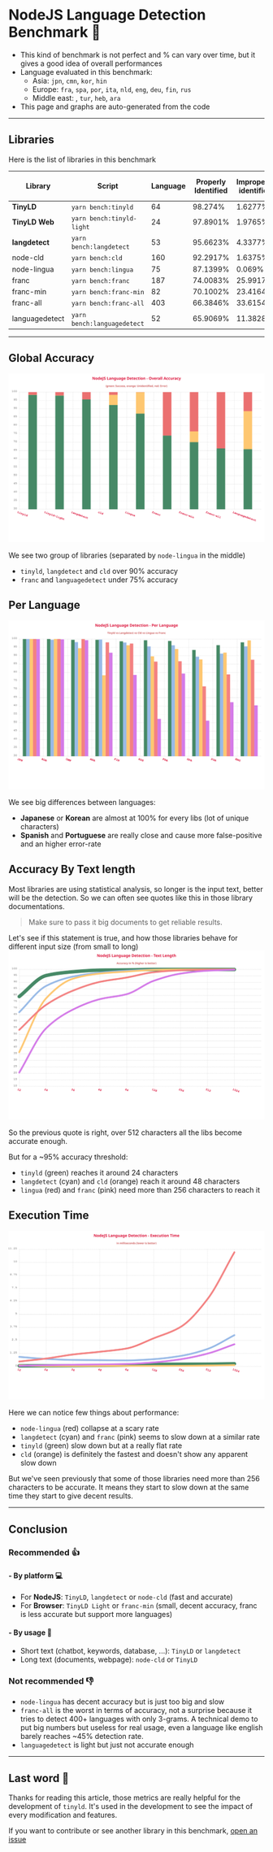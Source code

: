# NodeJS Language Detection Benchmark :rocket:

- This kind of benchmark is not perfect and % can vary over time, but it gives a good idea of overall performances
- Language evaluated in this benchmark:
  - Asia: `jpn`, `cmn`, `kor`, `hin`
  - Europe: `fra`, `spa`, `por`, `ita`, `nld`, `eng`, `deu`, `fin`, `rus`
  - Middle east: , `tur`, `heb`, `ara`
- This page and graphs are auto-generated from the code

---

## Libraries

Here is the list of libraries in this benchmark

| Library        | Script                      | Language | Properly Identified | Improperly identified | Not identified | Avg Execution Time | Disk Size |
| -------------- | --------------------------- | -------- | ------------------- | --------------------- | -------------- | ------------------ | --------- |
| **TinyLD**     | `yarn bench:tinyld`         | 64       | 98.274%             | 1.6277%               | 0.0983%        | 0.0871ms.          | 580KB     |
| **TinyLD Web** | `yarn bench:tinyld-light`   | 24       | 97.8901%            | 1.9765%               | 0.1334%        | 0.0637ms.          | **68KB**  |
| **langdetect** | `yarn bench:langdetect`     | 53       | 95.6623%            | 4.3377%               | 0%             | 0.584ms.           | 1.8MB     |
| node-cld       | `yarn bench:cld`            | 160      | 92.2917%            | 1.6375%               | 6.0708%        | 0.0687ms.          | > 10MB    |
| node-lingua    | `yarn bench:lingua`         | 75       | 87.1399%            | 0.069%                | 12.7912%       | 1.1357ms.          | ~100MB    |
| franc          | `yarn bench:franc`          | 187      | 74.0083%            | 25.9917%              | 0%             | 0.1947ms.          | 267KB     |
| franc-min      | `yarn bench:franc-min`      | 82       | 70.1002%            | 23.4164%              | 6.4834%        | 0.0914ms.          | 119KB     |
| franc-all      | `yarn bench:franc-all`      | 403      | 66.3846%            | 33.6154%              | 0%             | 0.576ms.           | 509KB     |
| languagedetect | `yarn bench:languagedetect` | 52       | 65.9069%            | 11.3828%              | 22.7103%       | 0.2643ms.          | 240KB     |

---

## Global Accuracy

![Benchmark](./overall.svg)

We see two group of libraries (separated by `node-lingua` in the middle)

- `tinyld`, `langdetect` and `cld` over 90% accuracy
- `franc` and `languagedetect` under 75% accuracy

## Per Language

![Language](./language.svg)

We see big differences between languages:

- **Japanese** or **Korean** are almost at 100% for every libs (lot of unique characters)
- **Spanish** and **Portuguese** are really close and cause more false-positive and an higher error-rate

## Accuracy By Text length

Most libraries are using statistical analysis, so longer is the input text, better will be the detection.
So we can often see quotes like this in those library documentations.

> Make sure to pass it big documents to get reliable results.

Let's see if this statement is true, and how those libraries behave for different input size (from small to long)
![Size](./length.svg)

So the previous quote is right, over 512 characters all the libs become accurate enough.

But for a ~95% accuracy threshold:

- `tinyld` (green) reaches it around 24 characters
- `langdetect` (cyan) and `cld` (orange) reach it around 48 characters
- `lingua` (red) and `franc` (pink) need more than 256 characters to reach it

## Execution Time

![Size](./exec_time.svg)

Here we can notice few things about performance:

- `node-lingua` (red) collapse at a scary rate
- `langdetect` (cyan) and `franc` (pink) seems to slow down at a similar rate
- `tinyld` (green) slow down but at a really flat rate
- `cld` (orange) is definitely the fastest and doesn't show any apparent slow down

But we've seen previously that some of those libraries need more than 256 characters to be accurate.
It means they start to slow down at the same time they start to give decent results.

---

## **Conclusion**

### Recommended :thumbsup:

#### - By platform :computer:

- For **NodeJS**: `TinyLD`, `langdetect` or `node-cld` (fast and accurate)
- For **Browser**: `TinyLD Light` or `franc-min` (small, decent accuracy, franc is less accurate but support more languages)

#### - By usage :speech_balloon:

- Short text (chatbot, keywords, database, ...): `TinyLD` or `langdetect`
- Long text (documents, webpage): `node-cld` or `TinyLD`

### Not recommended :thumbsdown:

- `node-lingua` has decent accuracy but is just too big and slow
- `franc-all` is the worst in terms of accuracy, not a surprise because it tries to detect 400+ languages with only 3-grams. A technical demo to put big numbers but useless for real usage, even a language like english barely reaches ~45% detection rate.
- `languagedetect` is light but just not accurate enough

---

## Last word :raising_hand:

Thanks for reading this article, those metrics are really helpful for the development of `tinyld`.
It's used in the development to see the impact of every modification and features.

If you want to contribute or see another library in this benchmark, [open an issue](https://github.com/komodojp/tinyld/issues)
